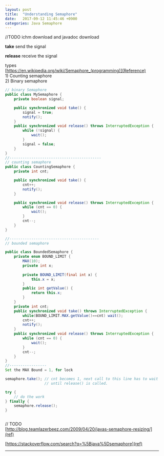 ```yaml
---
layout: post
title:  "Understanding Semaphore"
date:   2017-09-12 11:45:46 +0900
categories: Java Semaphore
---
```


//TODO ichm download and javadoc download

**take** send the signal

**release** receive the signal

types  
[https://en.wikipedia.org/wiki/Semaphore_(programming)](Reference)  
    1) Counting semaphore  
    2) Binary semaphore  


```java
// binary Semaphore
public class MySemaphore {
	private boolean signal;

	public synchronized void take() {
		signal = true;
		notify();
	}
	public synchronized void release() throws InterruptedException {
		while (!signal) {
			wait();
		}
		signal = false;
	}
}
//------------------------------------------
// counting semaphore
public class CountingSemaphore {
	private int cnt;

	public synchronized void take() {
		cnt++;
		notify();
	}

	public synchronized void release() throws InterruptedException {
		while (cnt == 0) {
			wait();
		}
		cnt--;
	}
}

//-----------------------------------------
// bounded semaphore

public class BoundedSemaphore {
	private enum BOUND_LIMIT {
		MAX(10);
		private int x;
		
		private BOUND_LIMIT(final int x) {
			this.x = x;
		}
		public int getValue() {
			return this.x;
		}
	}
	private int cnt;
	public synchronized void take() throws InterruptedException {
		while(BOUND_LIMIT.MAX.getValue()==cnt) wait();
		cnt++;
		notify();
	}
	public synchronized void release() throws InterruptedException {
		while (cnt == 0) {
			wait();
		}
		cnt--;
	}
}
//-----------------
Set the MAX Bound = 1, for lock

semaphore.take(); // cnt becomes 1, next call to this line has to wait
                  // until release() is called.

try {
    // do the work
} finally {
    semaphore.release();
}



```
// TODO  
[http://blog.teamlazerbeez.com/2009/04/20/javas-semaphore-resizing/](ref)


[https://stackoverflow.com/search?q=%5Bjava%5Dsemaphore](ref)

---------------------------



[jekyll-docs]: https://jekyllrb.com/docs/home
[jekyll-gh]:   https://github.com/jekyll/jekyll
[jekyll-talk]: https://talk.jekyllrb.com/